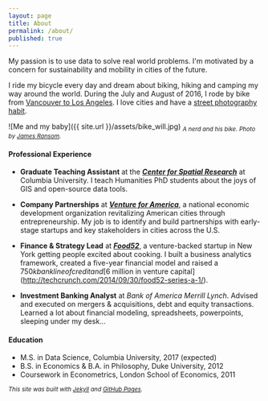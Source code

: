 ```yaml
---
layout: page
title: About
permalink: /about/
published: true
---
```

My passion is to use data to solve real world problems. I'm motivated by a concern for sustainability and mobility in cities of the future.

I ride my bicycle every day and dream about biking, hiking and camping my way around the world. During the July and August of 2016, I rode by bike from [Vancouver to Los Angeles](http://willgeary.github.io/biking/2016/07/25/Vancouver-to-LA.html). I love cities and have a [street photography habit](https://www.instagram.com/willcgeary/).

![Me and my baby]({{ site.url }}/assets/bike_will.jpg)
<sub>*A nerd and his bike. Photo by [James Ransom](http://www.jamesransom.com/).*</sub>

#### Professional Experience
* **Graduate Teaching Assistant** at the [***Center for Spatial Research***](http://c4sr.columbia.edu/) at Columbia University. I teach Humanities PhD students about the joys of GIS and open-source data tools.


* **Company Partnerships** at [***Venture for America***](http://ventureforamerica.org/), a national economic development organization revitalizing American cities through entrepreneurship. My job is to identify and build partnerships with early-stage startups and key stakeholders in cities across the U.S.

* **Finance & Strategy Lead** at [***Food52***](http://food52.com/), a venture-backed startup in New York getting people excited about cooking. I built a business analytics framework, created a five-year financial model and raised a $750k bank line of credit and [$6 million in venture capital](http://techcrunch.com/2014/09/30/food52-series-a-1/).

* **Investment Banking Analyst** at *Bank of America Merrill Lynch*. Advised and executed on mergers & acquisitions, debt and equity transactions. Learned a lot about financial modeling, spreadsheets, powerpoints, sleeping under my desk...

#### Education
* M.S. in Data Science, Columbia University, 2017 (expected)
* B.S. in Economics & B.A. in Philosophy, Duke University, 2012
* Coursework in Econometrics, London School of Economics, 2011

<sub>*This site was built with [Jekyll](https://jekyllrb.com) and [GitHub Pages](https://pages.github.com).*</sub>
